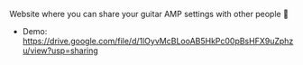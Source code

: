 Website where you can share your guitar AMP settings with other people 🎸
- Demo:  https://drive.google.com/file/d/1lOyvMcBLooAB5HkPc00pBsHFX9uZphzu/view?usp=sharing
